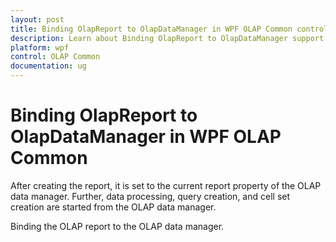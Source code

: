 ```yaml
---
layout: post
title: Binding OlapReport to OlapDataManager in WPF OLAP Common control | Syncfusion
description: Learn about Binding OlapReport to OlapDataManager support in Syncfusion WPF OLAP Common control and more.
platform: wpf
control: OLAP Common
documentation: ug
---
```


# Binding OlapReport to OlapDataManager in WPF OLAP Common

After creating the report, it is set to the current report property of the OLAP data manager. Further, data processing, query creation, and cell set creation are started from the OLAP data manager.

Binding the OLAP report to the OLAP data manager.



